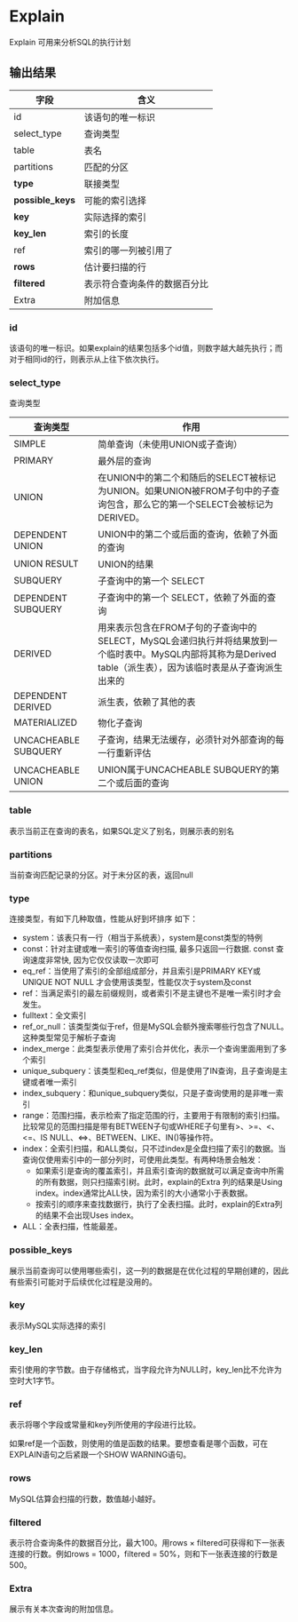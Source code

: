 # Explain

Explain 可用来分析SQL的执行计划

## 输出结果

| 字段	               | 含义              |
|-------------------|-----------------|
| id	               | 该语句的唯一标识        |
| select_type	      | 查询类型            |
| table	            | 	表名             |
| partitions	       | 	匹配的分区          |
| **type**	         | 	联接类型           |
| **possible_keys** | 可能的索引选择         |
| **key**	          | 实际选择的索引         |
| **key_len**	      | 	索引的长度          |
| ref	              | 索引的哪一列被引用了      |
| **rows**	         | 	估计要扫描的行        |
| **filtered**	     | 	表示符合查询条件的数据百分比 |
| Extra	            | 	附加信息           |

### id

该语句的唯一标识。如果explain的结果包括多个id值，则数字越大越先执行；而对于相同id的行，则表示从上往下依次执行。

### select_type
查询类型

| 查询类型	                 | 作用                                                                                               |
|-----------------------|--------------------------------------------------------------------------------------------------|
| SIMPLE	               | 简单查询（未使用UNION或子查询）                                                                               |
| PRIMARY               | 	最外层的查询                                                                                          |
| UNION                 | 	在UNION中的第二个和随后的SELECT被标记为UNION。如果UNION被FROM子句中的子查询包含，那么它的第一个SELECT会被标记为DERIVED。                 |
| DEPENDENT UNION       | 	UNION中的第二个或后面的查询，依赖了外面的查询                                                                       |
| UNION RESULT	         | UNION的结果                                                                                         |
| SUBQUERY	             | 子查询中的第一个 SELECT                                                                                  |
| DEPENDENT SUBQUERY	   | 子查询中的第一个 SELECT，依赖了外面的查询                                                                         |
| DERIVED	              | 用来表示包含在FROM子句的子查询中的SELECT，MySQL会递归执行并将结果放到一个临时表中。MySQL内部将其称为是Derived table（派生表），因为该临时表是从子查询派生出来的 |
| DEPENDENT DERIVED	    | 派生表，依赖了其他的表                                                                                      |
| MATERIALIZED	         | 物化子查询                                                                                            |
| UNCACHEABLE SUBQUERY	 | 子查询，结果无法缓存，必须针对外部查询的每一行重新评估                                                                      |
| UNCACHEABLE UNION	    | UNION属于UNCACHEABLE SUBQUERY的第二个或后面的查询                                                            |

### table
表示当前正在查询的表名，如果SQL定义了别名，则展示表的别名


### partitions

当前查询匹配记录的分区。对于未分区的表，返回null

### type
连接类型，有如下几种取值，性能从好到坏排序 如下：  

- system：该表只有一行（相当于系统表），system是const类型的特例
- const：针对主键或唯一索引的等值查询扫描, 最多只返回一行数据. const 查询速度非常快, 因为它仅仅读取一次即可
- eq_ref：当使用了索引的全部组成部分，并且索引是PRIMARY KEY或UNIQUE NOT NULL 才会使用该类型，性能仅次于system及const
- ref：当满足索引的最左前缀规则，或者索引不是主键也不是唯一索引时才会发生。
- fulltext：全文索引
- ref_or_null：该类型类似于ref，但是MySQL会额外搜索哪些行包含了NULL。这种类型常见于解析子查询
- index_merge：此类型表示使用了索引合并优化，表示一个查询里面用到了多个索引
- unique_subquery：该类型和eq_ref类似，但是使用了IN查询，且子查询是主键或者唯一索引
- index_subquery：和unique_subquery类似，只是子查询使用的是非唯一索引
- range：范围扫描，表示检索了指定范围的行，主要用于有限制的索引扫描。比较常见的范围扫描是带有BETWEEN子句或WHERE子句里有>、>=、<、<=、IS NULL、<=>、BETWEEN、LIKE、IN()等操作符。
- index：全索引扫描，和ALL类似，只不过index是全盘扫描了索引的数据。当查询仅使用索引中的一部分列时，可使用此类型。有两种场景会触发：  
  - 如果索引是查询的覆盖索引，并且索引查询的数据就可以满足查询中所需的所有数据，则只扫描索引树。此时，explain的Extra 列的结果是Using index。index通常比ALL快，因为索引的大小通常小于表数据。
  - 按索引的顺序来查找数据行，执行了全表扫描。此时，explain的Extra列的结果不会出现Uses index。
- ALL：全表扫描，性能最差。

### possible_keys
展示当前查询可以使用哪些索引，这一列的数据是在优化过程的早期创建的，因此有些索引可能对于后续优化过程是没用的。

### key
表示MySQL实际选择的索引

### key_len

索引使用的字节数。由于存储格式，当字段允许为NULL时，key_len比不允许为空时大1字节。

### ref

表示将哪个字段或常量和key列所使用的字段进行比较。

如果ref是一个函数，则使用的值是函数的结果。要想查看是哪个函数，可在EXPLAIN语句之后紧跟一个SHOW WARNING语句。

### rows
MySQL估算会扫描的行数，数值越小越好。

### filtered

表示符合查询条件的数据百分比，最大100。用rows × filtered可获得和下一张表连接的行数。例如rows = 1000，filtered = 50%，则和下一张表连接的行数是500。

### Extra
展示有关本次查询的附加信息。
